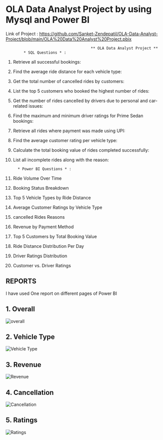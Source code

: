 # OLA Data Analyst Project by using Mysql and Power BI
Link of Project : https://github.com/Sanket-Zendepatil/OLA-Data-Analyst-Project/blob/main/OLA%20Data%20Analyst%20Project.pbix

                                          ** OLA Data Analyst Project **
            * SQL Questions * :
            
1. Retrieve all successful bookings: 
2. Find the average ride distance for each vehicle type: 
3. Get the total number of cancelled rides by customers: 
4. List the top 5 customers who booked the highest number of rides:
5. Get the number of rides cancelled by drivers due to personal and car-related issues: 
6. Find the maximum and minimum driver ratings for Prime Sedan bookings:
7. Retrieve all rides where payment was made using UPI: 
8. Find the average customer rating per vehicle type: 
9. Calculate the total booking value of rides completed successfully: 
10. List all incomplete rides along with the reason:
     
          * Power BI Questions * :
    
1. Ride Volume Over Time 
2. Booking Status Breakdown 
3. Top 5 Vehicle Types by Ride Distance
4. Average Customer Ratings by Vehicle Type
5. cancelled Rides Reasons
6. Revenue by Payment Method 
7. Top 5 Customers by Total Booking Value
8. Ride Distance Distribution Per Day 
9. Driver Ratings Distribution 
10. Customer vs. Driver Ratings

## REPORTS 
I have used One report on different pages of Power BI
## 1. Overall
![overall](https://github.com/user-attachments/assets/1b7d4d59-c8bc-413f-9558-ca40acdf8a9e)

## 2. Vehicle Type
![Vehicle Type](https://github.com/user-attachments/assets/6c467b20-71c3-420a-af4d-eedcc00b3dd0)

## 3. Revenue
![Revenue](https://github.com/user-attachments/assets/8e441c50-c4b6-4176-8249-0a78b618f7ca)

## 4. Cancellation
![Cancellation](https://github.com/user-attachments/assets/7005c9aa-a840-402e-b519-cee10787b321)

## 5. Ratings
![Ratings](https://github.com/user-attachments/assets/ab907cc4-24f6-451e-9607-3b4b78df2b29)




